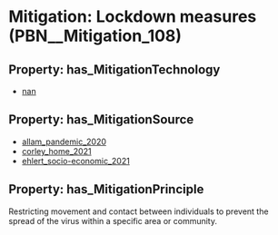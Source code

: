 # Mitigation: __Lockdown measures__ (PBN__Mitigation_108)

## Property: has_MitigationTechnology

* [nan](../Technology/PBN__Technology_22)

## Property: has_MitigationSource

* [allam_pandemic_2020](../Article/PBN__Article_147)
* [corley_home_2021](../Article/PBN__Article_244)
* [ehlert_socio-economic_2021](../Article/PBN__Article_40)

## Property: has_MitigationPrinciple

Restricting movement and contact between individuals to prevent the spread of the virus within a specific area or community.

